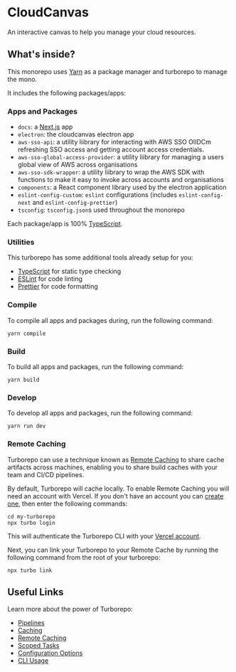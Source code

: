 # CloudCanvas

An interactive canvas to help you manage your cloud resources.

## What's inside?

This monorepo uses [Yarn](https://classic.yarnpkg.com/lang/en/) as a package manager and turborepo to manage the mono.

It includes the following packages/apps:

### Apps and Packages

- `docs`: a [Next.js](https://nextjs.org) app
- `electron`: the cloudcanvas electron app
- `aws-sso-api`: a utility liibrary for interacting with AWS SSO OIIDCm refreshing SSO access and getting account access credentials.
- `aws-sso-global-access-provider`: a utility liibrary for managing a users global view of AWS across organisations
- `aws-sso-sdk-wrapper`: a utility liibrary to wrap the AWS SDK with functions to make it easy to invoke across accounts and organisations
- `components`: a React component library used by the electron application
- `eslint-config-custom`: `eslint` configurations (includes `eslint-config-next` and `eslint-config-prettier`)
- `tsconfig`: `tsconfig.json`s used throughout the monorepo

Each package/app is 100% [TypeScript](https://www.typescriptlang.org/).

### Utilities

This turborepo has some additional tools already setup for you:

- [TypeScript](https://www.typescriptlang.org/) for static type checking
- [ESLint](https://eslint.org/) for code linting
- [Prettier](https://prettier.io) for code formatting

### Compile

To compile all apps and packages during, run the following command:

```
yarn compile
```

### Build

To build all apps and packages, run the following command:

```
yarn build
```

### Develop

To develop all apps and packages, run the following command:

```
yarn run dev
```

### Remote Caching

Turborepo can use a technique known as [Remote Caching](https://turborepo.org/docs/core-concepts/remote-caching) to share cache artifacts across machines, enabling you to share build caches with your team and CI/CD pipelines.

By default, Turborepo will cache locally. To enable Remote Caching you will need an account with Vercel. If you don't have an account you can [create one](https://vercel.com/signup), then enter the following commands:

```
cd my-turborepo
npx turbo login
```

This will authenticate the Turborepo CLI with your [Vercel account](https://vercel.com/docs/concepts/personal-accounts/overview).

Next, you can link your Turborepo to your Remote Cache by running the following command from the root of your turborepo:

```
npx turbo link
```

## Useful Links

Learn more about the power of Turborepo:

- [Pipelines](https://turborepo.org/docs/core-concepts/pipelines)
- [Caching](https://turborepo.org/docs/core-concepts/caching)
- [Remote Caching](https://turborepo.org/docs/core-concepts/remote-caching)
- [Scoped Tasks](https://turborepo.org/docs/core-concepts/scopes)
- [Configuration Options](https://turborepo.org/docs/reference/configuration)
- [CLI Usage](https://turborepo.org/docs/reference/command-line-reference)
